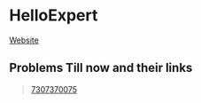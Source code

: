 # HelloExpert

[Website](www.helloexpert.com)

## Problems Till now and their links

> [7307370075](https://www.helloexperts.com/question-view?q_id=7307370075)
